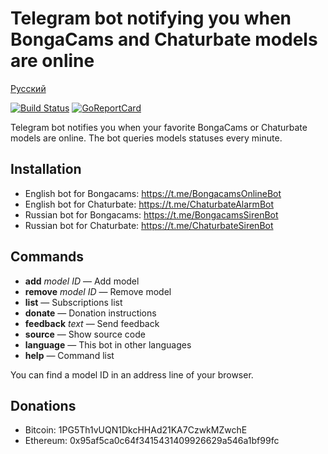 Telegram bot notifying you when BongaCams and Chaturbate models are online
==========================================================================

[Русский](README.md)

[![Build Status](https://travis-ci.org/bcmk/siren.png)](https://travis-ci.org/bcmk/siren)
[![GoReportCard](http://goreportcard.com/badge/bcmk/siren)](http://goreportcard.com/report/bcmk/siren)

Telegram bot notifies you when your favorite BongaCams or Chaturbate models are online.
The bot queries models statuses every minute.

Installation
------------

* English bot for Bongacams: https://t.me/BongacamsOnlineBot
* English bot for Chaturbate: https://t.me/ChaturbateAlarmBot
* Russian bot for Bongacams: https://t.me/BongacamsSirenBot
* Russian bot for Chaturbate: https://t.me/ChaturbateSirenBot

Commands
--------

* __add__ _model ID_ — Add model
* __remove__ _model ID_ — Remove model
* __list__ — Subscriptions list
* __donate__ — Donation instructions
* __feedback__ _text_ — Send feedback
* __source__ — Show source code
* __language__ — This bot in other languages
* __help__ — Command list

You can find a model ID in an address line of your browser.

Donations
---------

* Bitcoin: 1PG5Th1vUQN1DkcHHAd21KA7CzwkMZwchE
* Ethereum: 0x95af5ca0c64f3415431409926629a546a1bf99fc
